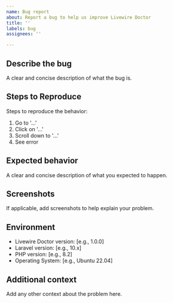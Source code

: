 ```yaml
---
name: Bug report
about: Report a bug to help us improve Livewire Doctor
title: ''
labels: bug
assignees: ''

---
```


## Describe the bug
A clear and concise description of what the bug is.

## Steps to Reproduce
Steps to reproduce the behavior:
1. Go to '...'
2. Click on '...'
3. Scroll down to '...'
4. See error

## Expected behavior
A clear and concise description of what you expected to happen.

## Screenshots
If applicable, add screenshots to help explain your problem.

## Environment
- Livewire Doctor version: [e.g., 1.0.0]
- Laravel version: [e.g., 10.x]
- PHP version: [e.g., 8.2]
- Operating System: [e.g., Ubuntu 22.04]

## Additional context
Add any other context about the problem here.
